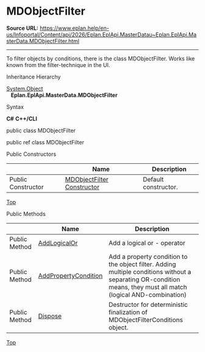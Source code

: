 # MDObjectFilter

**Source URL:** https://www.eplan.help/en-us/Infoportal/Content/api/2026/Eplan.EplApi.MasterDatau~Eplan.EplApi.MasterData.MDObjectFilter.html

---

To filter objects by conditions, there is the class MDObjectFilter. Works like known from the filter-technique in the UI.

Inheritance Hierarchy

[System.Object](#)  
   **Eplan.EplApi.MasterData.MDObjectFilter**

Syntax

**C#**
**C++/CLI**


public class MDObjectFilter

public ref class MDObjectFilter

Public Constructors

|  | Name | Description |
| --- | --- | --- |
| Public Constructor | [MDObjectFilter Constructor](Eplan.EplApi.MasterDatau~Eplan.EplApi.MasterData.MDObjectFilter~_ctor.html) | Default constructor. |

[Top](#top)

Public Methods

|  | Name | Description |
| --- | --- | --- |
| Public Method | [AddLogicalOr](Eplan.EplApi.MasterDatau~Eplan.EplApi.MasterData.MDObjectFilter~AddLogicalOr.html) | Add a logical or - operator |
| Public Method | [AddPropertyCondition](Eplan.EplApi.MasterDatau~Eplan.EplApi.MasterData.MDObjectFilter~AddPropertyCondition.html) | Add a property condition to the object filter. Adding multiple conditions without a separating OR-condition means, they must all match (logical AND-combination) |
| Public Method | [Dispose](Eplan.EplApi.MasterDatau~Eplan.EplApi.MasterData.MDObjectFilter~Dispose().html) | Destructor for deterministic finalization of MDObjectFilterConditions object. |

[Top](#top)
